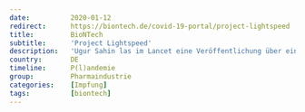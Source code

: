 ```yaml
---
date:          2020-01-12
redirect:      https://biontech.de/covid-19-portal/project-lightspeed
title:         BioNTech
subtitle:      'Project Lightspeed'
description:   'Ugur Sahin las im Lancet eine Veröffentlichung über ein neues Virus, das in der chinesischen Provinz Wuhan aufgetaucht war. Sofort erkannte Ugur, dass dieses Virus das Potenzial hatte, sich über die chinesischen Grenzen hinaus zu verbreiten.'
country:       DE
timeline:      P(l)andemie
group:         Pharmaindustrie
categories:    [Impfung]
tags:          [biontech]
---
```


